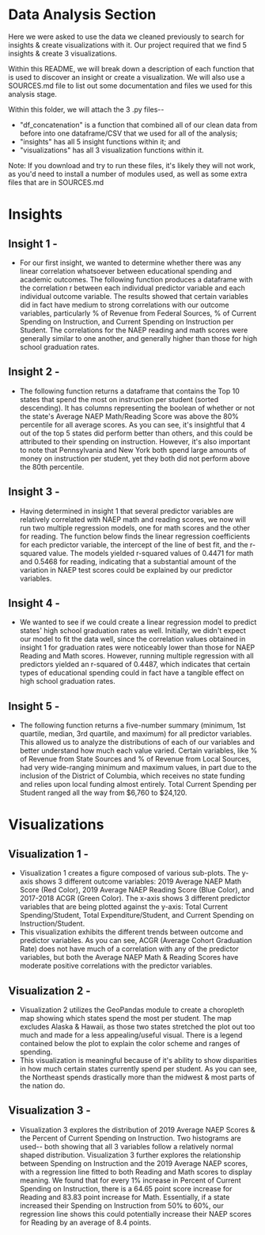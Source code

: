 # Data Analysis Section 
Here we were asked to use the data we cleaned previously to search for insights & create visualizations with it. Our project required that we find 5 insights & create 3 visualizations.

Within this README, we will break down a description of each function that is used to discover an insight or create a visualization. We will also use a SOURCES.md file to list out some 
documentation and files we used for this analysis stage. 

Within this folder, we will attach the 3 .py files-- 
* "df_concatenation" is a function that combined all of our clean data from before into one dataframe/CSV that we used for all of 
the analysis; 
* "insights" has all 5 insight functions within it; and 
* "visualizations" has all 3 visualization functions within it. 

Note: If you download and try to run these files, it's likely they will not work, as you'd need to install a number of modules used, as well as some extra files that are in SOURCES.md


# Insights 
## Insight 1 - 
* For our first insight, we wanted to determine whether there was any linear correlation whatsoever between educational spending and academic outcomes. The following function produces a dataframe with the correlation r between each individual predictor variable and each individual outcome variable. The results showed that certain variables did in fact have medium to strong correlations with our outcome variables, particularly % of Revenue from Federal Sources, % of Current Spending on Instruction, and Current Spending on Instruction per Student. The correlations for the NAEP reading and math scores were generally similar to one another, and generally higher than those for high school graduation rates.

## Insight 2 - 
* The following function returns a dataframe that contains the Top 10 states that spend the most on instruction per student (sorted descending). It has columns representing the boolean of whether or not the state's Average NAEP Math/Reading Score was above the 80% percentile for all average scores. As you can see, it's insightful that 4 out of the top 5 states did perform better than others, and this could be attributed to their spending on instruction. However, it's also important to note that Pennsylvania and New York both spend large amounts of money on instruction per student, yet they both did not perform above the 80th percentile. 

## Insight 3 - 
* Having determined in insight 1 that several predictor variables are relatively correlated with NAEP math and reading scores, we now will run two multiple regression models, one for math scores and the other for reading. The function below finds the linear regression coefficients for each predictor variable, the intercept of the line of best fit, and the r-squared value. The models yielded r-squared values of 0.4471 for math and 0.5468 for reading, indicating that a substantial amount of the variation in NAEP test scores could be explained by our predictor variables.

## Insight 4 - 
* We wanted to see if we could create a linear regression model to predict states' high school graduation rates as well. Initially, we didn't expect our model to fit the data well, since the correlation values obtained in insight 1 for graduation rates were noticeably lower than those for NAEP Reading and Math scores. However, running multiple regression with all predictors yielded an r-squared of 0.4487, which indicates that certain types of educational spending could in fact have a tangible effect on high school graduation rates.

## Insight 5 - 
* The following function returns a five-number summary (minimum, 1st quartile, median, 3rd quartile, and maximum) for all predictor variables. This allowed us to analyze the distributions of each of our variables and better understand how much each value varied. Certain variables, like % of Revenue from State Sources and % of Revenue from Local Sources, had very wide-ranging minimum and maximum values, in part due to the inclusion of the District of Columbia, which receives no state funding and relies upon local funding almost entirely. Total Current Spending per Student ranged all the way from \$6,760 to $24,120.

# Visualizations
## Visualization 1 - 
* Visualization 1 creates a figure composed of various sub-plots. The y-axis shows 3 different outcome variables: 2019 Average NAEP Math Score (Red Color), 2019 Average NAEP Reading Score (Blue Color), and 2017-2018 ACGR (Green Color). The x-axis shows 3 different predictor variables that are being plotted against the y-axis: Total Current Spending/Student, Total Expenditure/Student, and Current Spending on Instruction/Student. 
* This visualization exhibits the different trends between outcome and predictor variables. As you can see, ACGR (Average Cohort Graduation Rate) does not have much of a correlation with any of the predictor variables, but both the Average NAEP Math & Reading Scores have moderate positive correlations with the predictor variables.  

## Visualization 2 - 
* Visualization 2 utilizes the GeoPandas module to create a choropleth map showing which states spend the most per student. The map excludes Alaska & Hawaii, as those two states stretched the plot out too much and made for a less appealing/useful visual. There is a legend contained below the plot to explain the color scheme and ranges of spending. 
* This visualization is meaningful because of it's ability to show disparities in how much certain states currently spend per student. As you can see, the Northeast spends drastically more than the midwest & most parts of the nation do.  

## Visualization 3 - 
* Visualization 3 explores the distribution of 2019 Average NAEP Scores & the Percent of Current Spending on Instruction. Two histograms are used-- both showing that all 3 variables follow a relatively normal shaped distribution. Visualization 3 further explores the relationship between Spending on Instruction and the 2019 Average NAEP scores, with a regression line fitted to both Reading and Math scores to display meaning. We found that for every 1% increase in Percent of Current Spending on Instruction, there is a 64.65 point score increase for Reading and 83.83 point increase for Math. Essentially, if a state increased their Spending on Instruction from 50% to 60%, our regression line shows this could potentially increase their NAEP scores for Reading by an average of 8.4 points. 
